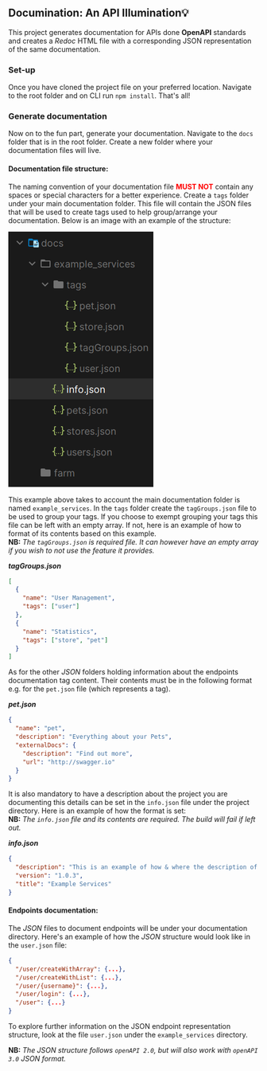 ## Documination: An API Illumination💡
This project generates documentation for APIs done **OpenAPI** standards and creates a _Redoc_ HTML file
with a corresponding JSON representation of the same documentation.
### Set-up
Once you have cloned the project file on your preferred location. Navigate to the root folder and on CLI run `npm install`. That's all!

### Generate documentation
Now on to the fun part, generate your documentation. Navigate to the `docs` folder that 
is in the root folder. Create a new folder where your documentation files will live.

#### Documentation file structure:
The naming convention of your documentation file <span style="color:red">**MUST NOT**</span> contain any spaces or special characters for a better experience.
Create a `tags` folder under your main documentation folder. This file will contain the JSON files that will be used to create tags used to help group/arrange 
your documentation. Below is an image with an example of the structure:

![File_structure.png](assets%2FFile_structure.png)

This example above takes to account the main documentation folder is named `example_services`. In the `tags` folder create the
`tagGroups.json` file to be used to group your tags. If you choose to exempt grouping your tags
this file can be left with an empty array. If not, here is an example of how to format of its contents based on
this example.\
**NB:** _The `tagGroups.json` is required file. It can however have an empty array if you wish to not use the feature it 
provides._

**_tagGroups.json_**
```json
[
  {
    "name": "User Management",
    "tags": ["user"]
  },
  {
    "name": "Statistics",
    "tags": ["store", "pet"]
  }
]
```
As for the other _JSON_ folders holding information about the endpoints documentation tag content. Their contents must
be in the following format e.g. for the `pet.json` file (which represents a tag).

_**pet.json**_
```json
{
  "name": "pet",
  "description": "Everything about your Pets",
  "externalDocs": {
    "description": "Find out more",
    "url": "http://swagger.io"
  }
}
```
It is also mandatory to have a description about the project you are documenting this details can be set in
the `info.json` file under the project directory. Here is an example of how the format is set:\
**NB:** _The `info.json` file and its contents are required. The build will fail if left out._

**_info.json_**
```json
{
  "description": "This is an example of how & where the description of your application should be put. Use `markdown` format if you want to.",
  "version": "1.0.3",
  "title": "Example Services"
}
```
#### Endpoints documentation:
The _JSON_ files to document endpoints will be under your documentation directory.
Here's an example of how the *JSON* structure would look like in the `user.json` file:
```json
{
  "/user/createWithArray": {...},
  "/user/createWithList": {...},
  "/user/{username}": {...},
  "/user/login": {...},
  "/user": {...}
}
```
To explore further information on the JSON endpoint representation structure, look at the 
file `user.json` under the `example_services` directory.

**NB:** _The JSON structure follows `openAPI 2.0`, but will also work with `openAPI 3.0`
JSON format._
